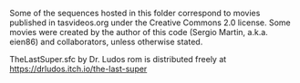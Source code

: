 Some of the sequences hosted in this folder correspond to movies published in tasvideos.org under the Creative Commons 2.0 license. Some movies were created by the author of this code (Sergio Martin, a.k.a. eien86) and collaborators, unless otherwise stated. 

TheLastSuper.sfc by Dr. Ludos rom is distributed freely at https://drludos.itch.io/the-last-super
